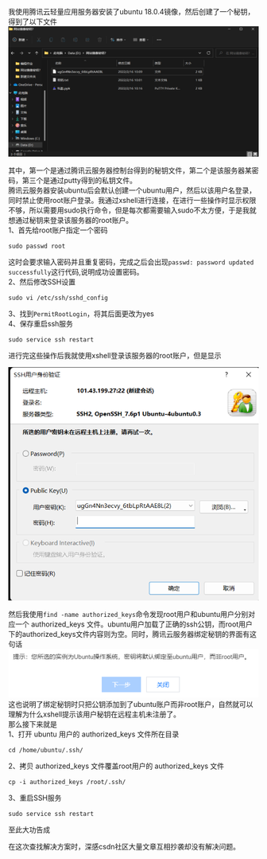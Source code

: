 我使用腾讯云轻量应用服务器安装了ubuntu 18.0.4镜像，然后创建了一个秘钥，得到了以下文件
![秘钥](图片/秘钥.png)

其中，第一个是通过腾讯云服务器控制台得到的秘钥文件，第二个是该服务器某密码，第三个是通过putty得到的私钥文件。  
腾讯云服务器安装ubuntu后会默认创建一个ubuntu用户，然后以该用户名登录，同时禁止使用root账户登录。我通过xshell进行连接，在进行一些操作时显示权限不够，所以需要用sudo执行命令，但是每次都需要输入sudo不太方便，于是我就想通过秘钥来登录该服务器的root账户。  
1、首先给root账户指定一个密码  
```
sudo passwd root
```
这时会要求输入密码并且重复密码，完成之后会出现`passwd: password updated successfully`这行代码,说明成功设置密码。  
2、然后修改SSH设置
```
sudo vi /etc/ssh/sshd_config
```
3、找到`PermitRootLogin`，将其后面更改为yes   
4、保存重启ssh服务
```
sudo service ssh restart
```
进行完这些操作后我就使用xshell登录该服务器的root账户，但是显示    

![14](图片/14.png)  

然后我使用`find -name authorized_keys`命令发现root用户和ubuntu用户分别对应一个 authorized_keys 文件。ubuntu用户加载了正确的ssh公钥，而root用户下的authorized_keys文件内容则为空。同时，腾讯云服务器绑定秘钥的界面有这句话  
![17](图片/17.png)  
这也说明了绑定秘钥时只把公钥添加到了ubuntu账户而非root账户，自然就可以理解为什么xshell提示该用户秘钥在远程主机未注册了。  
那么接下来就是  
1、打开 ubuntu 用户的 authorized_keys 文件所在目录
```
cd /home/ubuntu/.ssh/
```
2、拷贝 authorized_keys 文件覆盖root用户的 authorized_keys 文件
```
cp -i authorized_keys /root/.ssh/
```
3、重启SSH服务
```
sudo service ssh restart
```
至此大功告成  


在这次查找解决方案时，深感csdn社区大量文章互相抄袭却没有解决问题。